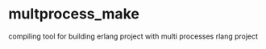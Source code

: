 multprocess_make
================

compiling tool for building erlang project with multi processes rlang project
